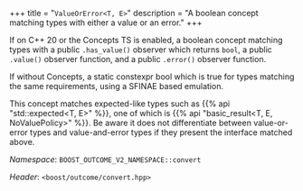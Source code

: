 +++
title = "`ValueOrError<T, E>`"
description = "A boolean concept matching types with either a value or an error."
+++

If on C++ 20 or the Concepts TS is enabled, a boolean concept matching types with a public `.has_value()` observer which returns `bool`, a public `.value()` observer function, and a public `.error()` observer function.

If without Concepts, a static constexpr bool which is true for types matching the same requirements, using a SFINAE based emulation.

This concept matches expected-like types such as {{% api "std::expected<T, E>" %}}, one of which is {{% api "basic_result<T, E, NoValuePolicy>" %}}. Be aware it does not differentiate between value-or-error types and value-and-error types if they present the interface matched above.

*Namespace*: `BOOST_OUTCOME_V2_NAMESPACE::convert`

*Header*: `<boost/outcome/convert.hpp>`